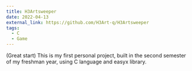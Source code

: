 ```yaml
---
title: H3Artsweeper
date: 2022-04-13
external_link: https://github.com/H3Art-q/H3Artsweeper
tags:
  - C
  - Game
---
```


(Great start) This is my first personal project, built in the second semester of my freshman year, using C language and easyx library.

<!--more-->
